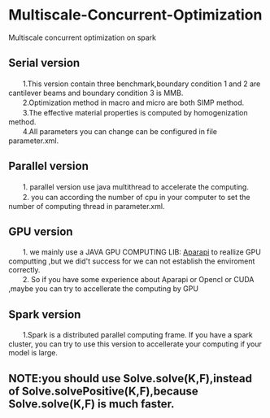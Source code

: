 # Multiscale-Concurrent-Optimization
Multiscale concurrent optimization on spark 
## Serial version
　　1.This version contain three benchmark,boundary condition 1 and 2 are cantilever beams and boundary condition 3 is MMB.</br>
　　2.Optimization method in macro and micro are both SIMP method.</br>
　　3.The effective material properties is computed by homogenization method.</br>
　　4.All parameters you can change can be configured in file parameter.xml.</br>
## Parallel version
　　1. parallel version use java multithread to accelerate the computing. </br>
　　2. you can according the number of cpu in your computer to set the number of computing thread in parameter.xml.</br>
## GPU version
　　1. we mainly use a JAVA GPU COMPUTING LIB: [Aparapi](https://github.com/Syncleus/aparapi) to reallize GPU computting ,but we did't success for we can not establish the enviroment correctly.</br>
　　2. So if you have some experience about Aparapi or Opencl or CUDA ,maybe you can try to accellerate the computing by GPU</br>
## Spark version
　　1.Spark is a distributed parallel computing frame. If you have a spark cluster, you can try to use this version to accellerate your computing if your model is large.
 
## NOTE:you should use Solve.solve(K,F),instead of Solve.solvePositive(K,F),because Solve.solve(K,F) is much faster.
